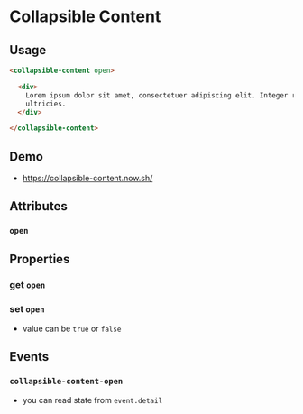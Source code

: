 # Collapsible Content

## Usage

```html
<collapsible-content open>

  <div>
    Lorem ipsum dolor sit amet, consectetuer adipiscing elit. Integer rutrum, orci vestibulum ullamcorper
    ultricies.
  </div>

</collapsible-content>
```

## Demo

- https://collapsible-content.now.sh/

## Attributes

### `open`

## Properties

### get `open`

### set `open`
- value can be `true` or `false`

## Events

### `collapsible-content-open`
- you can read state from `event.detail`
